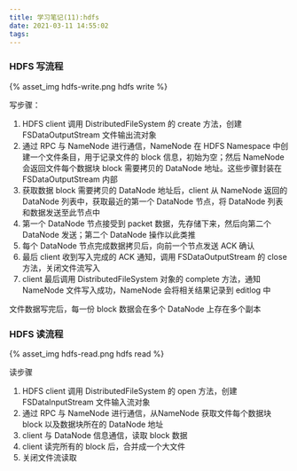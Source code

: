 ```yaml
---
title: 学习笔记(11):hdfs
date: 2021-03-11 14:55:02
tags:
---
```




### HDFS 写流程

{% asset_img hdfs-write.png hdfs write %}

<!-- more -->

写步骤：

1. HDFS client 调用 DistributedFileSystem 的 create 方法，创建 FSDataOutputStream 文件输出流对象
2. 通过 RPC 与 NameNode 进行通信，NameNode 在 HDFS Namespace 中创建一个文件条目，用于记录文件的 block 信息，初始为空；然后 NameNode 会返回文件每个数据块 block 需要拷贝的 DataNode 地址。这些步骤封装在 FSDataOutputStream 内部
3. 获取数据 block 需要拷贝的 DataNode 地址后，client 从 NameNode 返回的 DataNode 列表中，获取最近的第一个 DataNode 节点，将 DataNode 列表和数据发送至此节点中
4. 第一个 DataNode 节点接受到 packet 数据，先存储下来，然后向第二个 DataNode 发送；第二个 DataNode 操作以此类推
5. 每个 DataNode 节点完成数据拷贝后，向前一个节点发送 ACK 确认
6. 最后 client 收到写入完成的 ACK 通知，调用 FSDataOutputStream 的 close 方法，关闭文件流写入
7. client 最后调用 DistributedFileSystem 对象的 complete 方法，通知 NameNode 文件写入成功，NameNode 会将相关结果记录到 editlog 中

文件数据写完后，每一份 block 数据会在多个 DataNode 上存在多个副本

### HDFS 读流程

{% asset_img hdfs-read.png hdfs read %}

读步骤
1. HDFS client 调用 DistributedFileSystem 的 open 方法，创建 FSDataInputStream 文件输入流对象
2. 通过 RPC 与 NameNode 进行通信，从NameNode 获取文件每个数据块 block 以及数据块所在的 DataNode 地址
3. client 与 DataNode 信息通信，读取 block 数据
4. client 读完所有的 block 后，合并成一个大文件
5. 关闭文件流读取